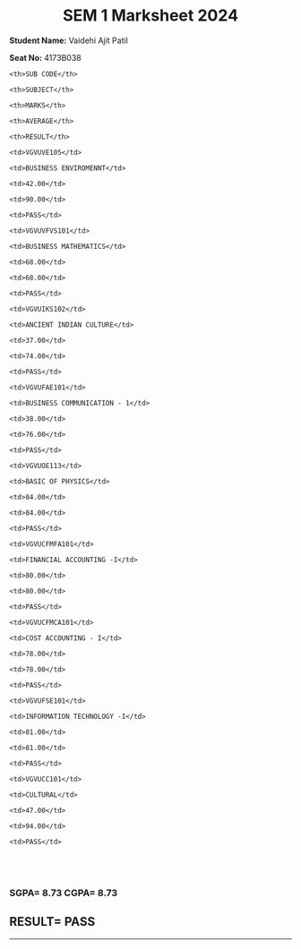 
<html>

<head>

<title>Page Title</title>

<style>

h1 {

text-align: center;

}

table, th, td {

  border: 1px solid white;

  border-collapse: collapse;

}

th {

  background-color: red

  color:#ffffoo;

}

td {

  background-color: pink

}

</style>

</head>

<body>



<h1 style="center">SEM 1 Marksheet 2024</h1>

<p><b>Student Name:</b> Vaidehi Ajit Patil 

<br>

<b>Seat No:</b> 4173B038</p>



<table style="width:100%">

  <tr >

    <th>SUB CODE</th>

    <th>SUBJECT</th>

    <th>MARKS</th>

    <th>AVERAGE</th>

    <th>RESULT</th>

  </tr>

  <tr>

    <td>VGVUVE105</td>

    <td>BUSINESS ENVIROMENNT</td>

    <td>42.00</td>

    <td>90.00</td>

    <td>PASS</td>

  </tr>

  <tr>

    <td>VGVUVFVS101</td>

    <td>BUSINESS MATHEMATICS</td>

    <td>68.00</td>

    <td>68.00</td>

    <td>PASS</td>

  </tr>

   <tr>

    <td>VGVUIKS102</td>

    <td>ANCIENT INDIAN CULTURE</td>

    <td>37.00</td>

    <td>74.00</td>

    <td>PASS</td>

  </tr>

   <tr>

    <td>VGVUFAE101</td>

    <td>BUSINESS COMMUNICATION - 1</td>

    <td>38.00</td>

    <td>76.00</td>

    <td>PASS</td>

  </tr>

   <tr>

    <td>VGVUOE113</td>

    <td>BASIC OF PHYSICS</td>

    <td>84.00</td>

    <td>84.00</td>

    <td>PASS</td>

  </tr>

  <tr>

    <td>VGVUCFMFA101</td>

    <td>FINANCIAL ACCOUNTING -I</td>

    <td>80.00</td>

    <td>80.00</td>

    <td>PASS</td>

  </tr>

  <tr>

    <td>VGVUCFMCA101</td>

    <td>COST ACCOUNTING - I</td>

    <td>78.00</td>

    <td>78.00</td>

    <td>PASS</td>

  </tr>

  <tr>

    <td>VGVUFSE101</td>

    <td>INFORMATION TECHNOLOGY -I</td>

    <td>81.00</td>

    <td>81.00</td>

    <td>PASS</td>

  </tr>

  <tr>

    <td>VGVUCC101</td>

    <td>CULTURAL</td>

    <td>47.00</td>

    <td>94.00</td>

    <td>PASS</td>

  </tr>

</table>

<br>

<h3>SGPA= 8.73 CGPA= 8.73</h3>

<h2>RESULT= PASS</h2>

<hr>

</body>

</html>

